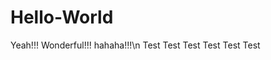 # Hello-World
Yeah!!! Wonderful!!! hahaha!!!\n
        Test  Test  Test
          Test  Test
             Test
